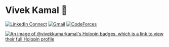 # Vivek Kamal 👋

[![LinkedIn Connect](https://img.shields.io/badge/%20-Connect-black?color=14171A&labelColor=212121&logo=linkedin&logoColor=000)](https://www.linkedin.com/in/vivek-kumar-kamal-ba1408210/)
[![Gmail](https://img.shields.io/badge/%20-Send%20Mail-black?color=14171A&labelColor=ef5350&logo=gmail&logoColor=000)](mailto:vivekkumar565950@gmail.com?subject=From%20GitHub&body=Hi,%20there.%20Found%20you%20from%20GitHub.)
[![CodeForces](https://img.shields.io/badge/%20-Connect-black?color=14171A&labelColor=212121&logo=Codeforces&logoColor=000)](https://codeforces.com/profile/vivekkamal)


[![An image of @vivekkumarkamal's Holopin badges, which is a link to view their full Holopin profile](https://holopin.me/vivekkumarkamal)](https://holopin.io/@vivekkumarkamal)

<!--
**VivekKumarKamal/VivekKumarKamal** is a ✨ _special_ ✨ repository because its `README.md` (this file) appears on your GitHub profile.

Here are some ideas to get you started:

- 🔭 I’m currently working on ...
- 🌱 I’m currently learning ...
- 👯 I’m looking to collaborate on ...
- 🤔 I’m looking for help with ...
- 💬 Ask me about ...
- 📫 How to reach me: ...
- 😄 Pronouns: ...
- ⚡ Fun fact: ...
-->
